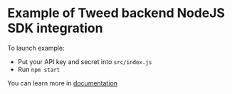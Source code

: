# Example of Tweed backend NodeJS SDK integration

To launch example:

- Put your API key and secret into `src/index.js`
- Run `npm start`

You can learn more in [documentation](https://docs.paytweed.com)
